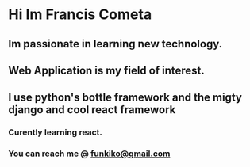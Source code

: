 # Hi Im Francis Cometa
## Im passionate in learning new technology.
## Web Application is my field of interest.
## I use python's bottle framework and the migty django and cool react framework
### Curently learning react.
### You can reach me  @ funkiko@gmail.com

<!---
funkiko82/funkiko82 is a ✨ special ✨ repository because its `README.md` (this file) appears on your GitHub profile.
You can click the Preview link to take a look at your changes.
--->
